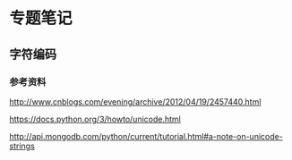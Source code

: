 # 专题笔记

## 字符编码

### 参考资料

http://www.cnblogs.com/evening/archive/2012/04/19/2457440.html

https://docs.python.org/3/howto/unicode.html

http://api.mongodb.com/python/current/tutorial.html#a-note-on-unicode-strings

